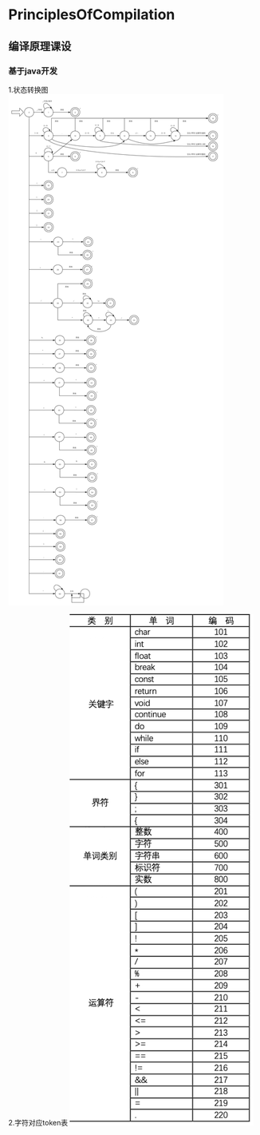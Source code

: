 # PrinciplesOfCompilation
## 编译原理课设

### 基于java开发

1.状态转换图
  ![Image text](https://github.com/Lomesome/PrinciplesOfCompilation/blob/master/state%20transition%20diagram.png)
  
2.字符对应token表
  ![Image text](https://github.com/Lomesome/PrinciplesOfCompilation/blob/master/token.png)
